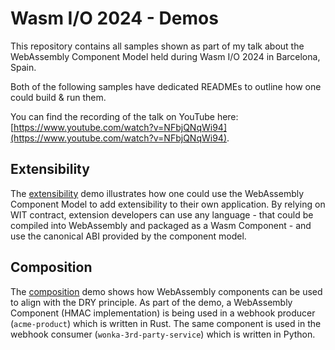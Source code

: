 # Wasm I/O 2024 - Demos

This repository contains all samples shown as part of my talk about the WebAssembly Component Model held during Wasm I/O 2024 in Barcelona, Spain.

Both of the following samples have dedicated READMEs to outline how one could build & run them.

You can find the recording of the talk on YouTube here: [https://www.youtube.com/watch?v=NFbjQNqWi94](https://www.youtube.com/watch?v=NFbjQNqWi94).

## Extensibility

The [extensibility](./extensibility/) demo illustrates how one could use the WebAssembly Component Model to add extensibility to their own application. By relying on WIT contract, extension developers can use any language - that could be compiled into WebAssembly and packaged as a Wasm Component - and use the canonical ABI provided by the component model.

## Composition

The [composition](./composition-sample/) demo shows how WebAssembly components can be used to align with the DRY principle. As part of the demo, a WebAssembly Component (HMAC implementation) is being used in a webhook producer (`acme-product`) which is written in Rust. The same component is used in the webhook consumer (`wonka-3rd-party-service`) which is written in Python.

